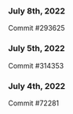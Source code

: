 ### July 8th, 2022

Commit #293625

### July 5th, 2022

Commit #314353


### July 4th, 2022

Commit #72281
